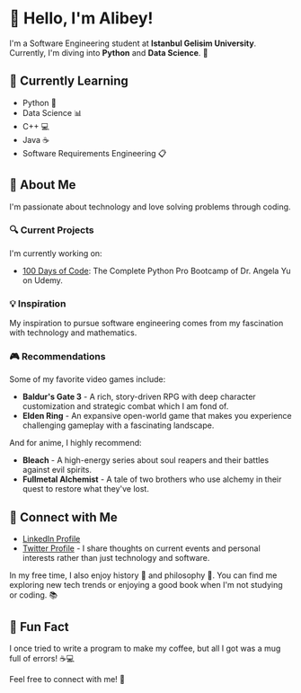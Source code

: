 # 👋 Hello, I'm Alibey!

I'm a Software Engineering student at **Istanbul Gelisim University**. Currently, I'm diving into **Python** and **Data Science**. 🚀

## 🌱 Currently Learning
- Python 🐍
- Data Science 📊
- C++ 💻
- Java ☕
- Software Requirements Engineering 📋

## 💬 About Me
I'm passionate about technology and love solving problems through coding. 

### 🔍 Current Projects
I'm currently working on:
- [100 Days of Code](https://github.com/LVDark/100-Days-of-Code): The Complete Python Pro Bootcamp of Dr. Angela Yu on Udemy.

### 💡 Inspiration
My inspiration to pursue software engineering comes from my fascination with technology and mathematics. 

### 🎮 Recommendations
Some of my favorite video games include:
- **Baldur's Gate 3** - A rich, story-driven RPG with deep character customization and strategic combat which I am fond of.
- **Elden Ring** - An expansive open-world game that makes you experience challenging gameplay with a fascinating landscape.

And for anime, I highly recommend:
- **Bleach** - A high-energy series about soul reapers and their battles against evil spirits.
- **Fullmetal Alchemist** - A tale of two brothers who use alchemy in their quest to restore what they've lost.

## 🔗 Connect with Me
- [LinkedIn Profile](https://www.linkedin.com/in/alibey-%C3%B6zbay-b91072180/)
- [Twitter Profile](https://x.com/Alibeybay) - I share thoughts on current events and personal interests rather than just technology and software.

In my free time, I also enjoy history 📜 and philosophy 🧠. You can find me exploring new tech trends or enjoying a good book when I'm not studying or coding. 📚

## 🤔 Fun Fact
I once tried to write a program to make my coffee, but all I got was a mug full of errors! ☕💻

Feel free to connect with me! 🤝
